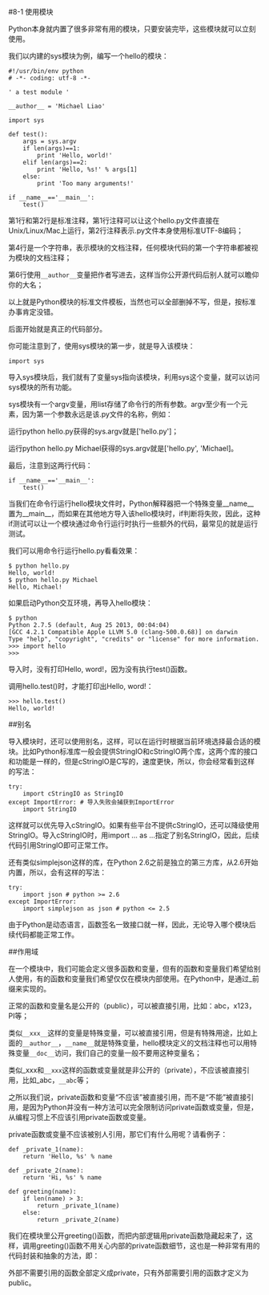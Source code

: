 #8-1 使用模块

Python本身就内置了很多非常有用的模块，只要安装完毕，这些模块就可以立刻使用。

我们以内建的sys模块为例，编写一个hello的模块：

	#!/usr/bin/env python
	# -*- coding: utf-8 -*-
	
	' a test module '
	
	__author__ = 'Michael Liao'
	
	import sys
	
	def test():
	    args = sys.argv
	    if len(args)==1:
	        print 'Hello, world!'
	    elif len(args)==2:
	        print 'Hello, %s!' % args[1]
	    else:
	        print 'Too many arguments!'
	
	if __name__=='__main__':
	    test()
第1行和第2行是标准注释，第1行注释可以让这个hello.py文件直接在Unix/Linux/Mac上运行，第2行注释表示.py文件本身使用标准UTF-8编码；

第4行是一个字符串，表示模块的文档注释，任何模块代码的第一个字符串都被视为模块的文档注释；

第6行使用`__author__`变量把作者写进去，这样当你公开源代码后别人就可以瞻仰你的大名；

以上就是Python模块的标准文件模板，当然也可以全部删掉不写，但是，按标准办事肯定没错。

后面开始就是真正的代码部分。

你可能注意到了，使用sys模块的第一步，就是导入该模块：

	import sys
导入sys模块后，我们就有了变量sys指向该模块，利用sys这个变量，就可以访问sys模块的所有功能。

sys模块有一个argv变量，用list存储了命令行的所有参数。argv至少有一个元素，因为第一个参数永远是该.py文件的名称，例如：

运行python hello.py获得的sys.argv就是['hello.py']；

运行python hello.py Michael获得的sys.argv就是['hello.py', 'Michael]。

最后，注意到这两行代码：

	if __name__=='__main__':
	    test()
当我们在命令行运行hello模块文件时，Python解释器把一个特殊变量__name__置为__main__，而如果在其他地方导入该hello模块时，if判断将失败，因此，这种if测试可以让一个模块通过命令行运行时执行一些额外的代码，最常见的就是运行测试。

我们可以用命令行运行hello.py看看效果：

	$ python hello.py
	Hello, world!
	$ python hello.py Michael
	Hello, Michael!
如果启动Python交互环境，再导入hello模块：

	$ python
	Python 2.7.5 (default, Aug 25 2013, 00:04:04) 
	[GCC 4.2.1 Compatible Apple LLVM 5.0 (clang-500.0.68)] on darwin
	Type "help", "copyright", "credits" or "license" for more information.
	>>> import hello
	>>>
导入时，没有打印Hello, word!，因为没有执行test()函数。

调用hello.test()时，才能打印出Hello, word!：

	>>> hello.test()
	Hello, world!
##别名

导入模块时，还可以使用别名，这样，可以在运行时根据当前环境选择最合适的模块。比如Python标准库一般会提供StringIO和cStringIO两个库，这两个库的接口和功能是一样的，但是cStringIO是C写的，速度更快，所以，你会经常看到这样的写法：

	try:
	    import cStringIO as StringIO
	except ImportError: # 导入失败会捕获到ImportError
	    import StringIO
这样就可以优先导入cStringIO。如果有些平台不提供cStringIO，还可以降级使用StringIO。导入cStringIO时，用import ... as ...指定了别名StringIO，因此，后续代码引用StringIO即可正常工作。

还有类似simplejson这样的库，在Python 2.6之前是独立的第三方库，从2.6开始内置，所以，会有这样的写法：

	try:
	    import json # python >= 2.6
	except ImportError:
	    import simplejson as json # python <= 2.5
由于Python是动态语言，函数签名一致接口就一样，因此，无论导入哪个模块后续代码都能正常工作。

##作用域

在一个模块中，我们可能会定义很多函数和变量，但有的函数和变量我们希望给别人使用，有的函数和变量我们希望仅仅在模块内部使用。在Python中，是通过_前缀来实现的。

正常的函数和变量名是公开的（public），可以被直接引用，比如：abc，x123，PI等；

类似`__xxx__`这样的变量是特殊变量，可以被直接引用，但是有特殊用途，比如上面的`__author__`，`__name__`就是特殊变量，hello模块定义的文档注释也可以用特殊变量`__doc__`访问，我们自己的变量一般不要用这种变量名；

类似_xxx和`__xxx`这样的函数或变量就是非公开的（private），不应该被直接引用，比如_abc，`__abc`等；

之所以我们说，private函数和变量“不应该”被直接引用，而不是“不能”被直接引用，是因为Python并没有一种方法可以完全限制访问private函数或变量，但是，从编程习惯上不应该引用private函数或变量。

private函数或变量不应该被别人引用，那它们有什么用呢？请看例子：

	def _private_1(name):
	    return 'Hello, %s' % name
	
	def _private_2(name):
	    return 'Hi, %s' % name
	
	def greeting(name):
	    if len(name) > 3:
	        return _private_1(name)
	    else:
	        return _private_2(name)
我们在模块里公开greeting()函数，而把内部逻辑用private函数隐藏起来了，这样，调用greeting()函数不用关心内部的private函数细节，这也是一种非常有用的代码封装和抽象的方法，即：

外部不需要引用的函数全部定义成private，只有外部需要引用的函数才定义为public。